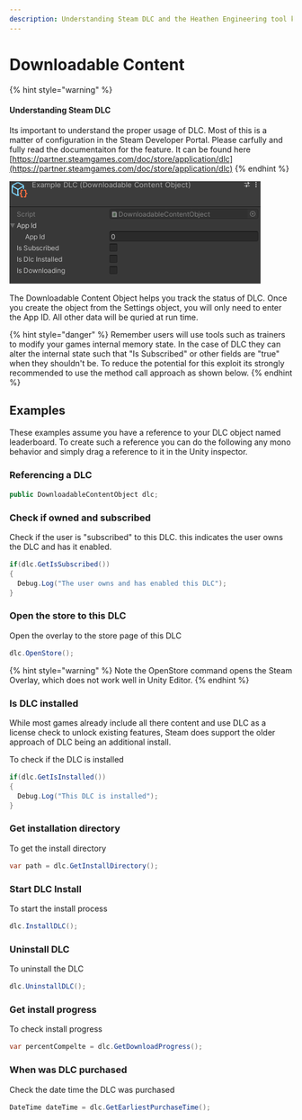 ```yaml
---
description: Understanding Steam DLC and the Heathen Engineering tool kit
---
```


# Downloadable Content

{% hint style="warning" %}
#### Understanding Steam DLC

Its important to understand the proper usage of DLC. Most of this is a matter of configuration in the Steam Developer Portal. Please carfully and fully read the documentaiton for the feature. It can be found here [https://partner.steamgames.com/doc/store/application/dlc](https://partner.steamgames.com/doc/store/application/dlc)
{% endhint %}

![](<../../.gitbook/assets/image (13).png>)

The Downloadable Content Object helps you track the status of DLC. Once you create the object from the Settings object, you will only need to enter the App ID. All other data will be quried at run time.

{% hint style="danger" %}
Remember users will use tools such as trainers to modify your games internal memory state. In the case of DLC they can alter the internal state such that "Is Subscribed" or other fields are "true" when they shouldn't be. To reduce the potential for this exploit its strongly recommended to use the method call approach as shown below.
{% endhint %}

## Examples

These examples assume you have a reference to your DLC object named leaderboard. To create such a reference you can do the following any mono behavior and simply drag a reference to it in the Unity inspector.

### Referencing a DLC

```csharp
public DownloadableContentObject dlc;
```

### Check if owned and subscribed

Check if the user is "subscribed" to this DLC. this indicates the user owns the DLC and has it enabled.

```csharp
if(dlc.GetIsSubscribed())
{
  Debug.Log("The user owns and has enabled this DLC");
}
```

### Open the store to this DLC

Open the overlay to the store page of this DLC

```csharp
dlc.OpenStore();
```

{% hint style="warning" %}
Note the OpenStore command opens the Steam Overlay, which does not work well in Unity Editor.
{% endhint %}

### Is DLC installed

While most games already include all there content and use DLC as a license check to unlock existing features, Steam does support the older approach of DLC being an additional install.

&#x20;To check if the DLC is installed

```csharp
if(dlc.GetIsInstalled())
{
  Debug.Log("This DLC is installed");
}
```

### Get installation directory

To get the install directory

```csharp
var path = dlc.GetInstallDirectory();
```

### Start DLC Install

To start the install process

```csharp
dlc.InstallDLC();
```

### Uninstall DLC

To uninstall the DLC

```csharp
dlc.UninstallDLC();
```

### Get install progress

To check install progress

```csharp
var percentCompelte = dlc.GetDownloadProgress();
```

### When was DLC purchased

Check the date time the DLC was purchased

```csharp
DateTime dateTime = dlc.GetEarliestPurchaseTime();
```
